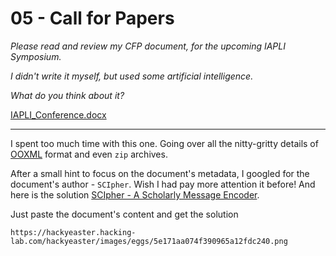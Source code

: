 # 05 - Call for Papers

*Please read and review my CFP document, for the upcoming IAPLI Symposium.*

*I didn't write it myself, but used some artificial intelligence.*

*What do you think about it?*

[IAPLI_Conference.docx](IAPLI_Conference.docx)

---

I spent too much time with this one. Going over all the nitty-gritty details of
[OOXML](https://en.wikipedia.org/wiki/Office_Open_XML) format and even `zip` archives.

After a small hint to focus on the document's metadata, I googled for the document's author - `SCIpher`.
Wish I had pay more attention it before! And here is the solution
[SCIpher - A Scholarly Message Encoder](https://pdos.csail.mit.edu/archive/scigen/scipher.html).
 
Just paste the document's content and get the solution

`https://hackyeaster.hacking-lab.com/hackyeaster/images/eggs/5e171aa074f390965a12fdc240.png`



